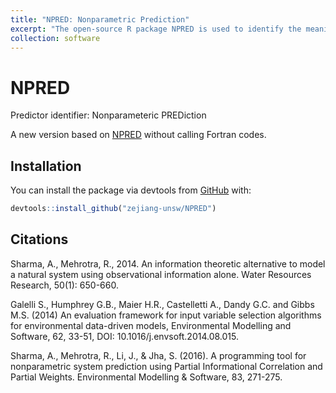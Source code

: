 ```yaml
---
title: "NPRED: Nonparametric Prediction"
excerpt: "The open-source R package NPRED is used to identify the meaningful predictors to the response from a large set of potential predictors.<br/><img src='/images/mi.png'>"
collection: software
---
```

# NPRED
 
Predictor identifier: Nonparameteric PREDiction

A new version based on [NPRED](http://hydrology.unsw.edu.au/download/software/NPRED) without calling Fortran codes.

## Installation
You can install the package via devtools from [GitHub](https://github.com/) with:

``` r
devtools::install_github("zejiang-unsw/NPRED")
```

## Citations
Sharma, A., Mehrotra, R., 2014. An information theoretic alternative to model a natural system using observational information alone. Water Resources Research, 50(1): 650-660.

Galelli S., Humphrey G.B., Maier H.R., Castelletti A., Dandy G.C. and Gibbs M.S. (2014) An evaluation framework for input variable selection algorithms for environmental data-driven models, Environmental Modelling and Software, 62, 33-51, DOI: 10.1016/j.envsoft.2014.08.015. 

Sharma, A., Mehrotra, R., Li, J., & Jha, S. (2016). A programming tool for nonparametric system prediction using Partial Informational Correlation and Partial Weights. Environmental Modelling & Software, 83, 271-275. 
